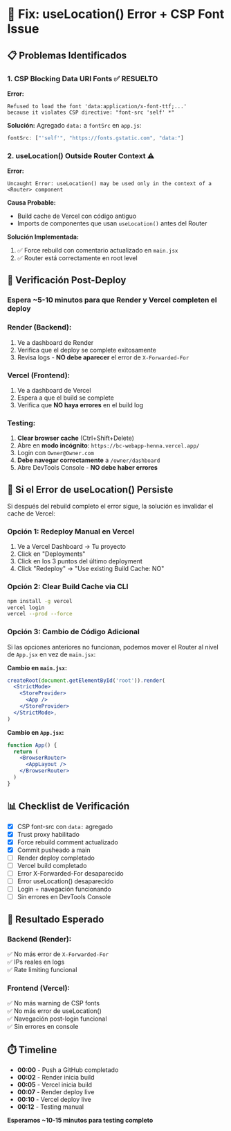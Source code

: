 # 🔧 Fix: useLocation() Error + CSP Font Issue

## 📋 Problemas Identificados

### 1. CSP Blocking Data URI Fonts ✅ RESUELTO
**Error:**
```
Refused to load the font 'data:application/x-font-ttf;...' 
because it violates CSP directive: "font-src 'self' *"
```

**Solución:**
Agregado `data:` a `fontSrc` en `app.js`:
```javascript
fontSrc: ["'self'", "https://fonts.gstatic.com", "data:"]
```

### 2. useLocation() Outside Router Context ⚠️ 
**Error:**
```
Uncaught Error: useLocation() may be used only in the context of a <Router> component
```

**Causa Probable:**
- Build cache de Vercel con código antiguo
- Imports de componentes que usan `useLocation()` antes del Router

**Solución Implementada:**
1. ✅ Force rebuild con comentario actualizado en `main.jsx`
2. ✅ Router está correctamente en root level

## 🎯 Verificación Post-Deploy

### Espera ~5-10 minutos para que Render y Vercel completen el deploy

### Render (Backend):
1. Ve a dashboard de Render
2. Verifica que el deploy se complete exitosamente
3. Revisa logs - **NO debe aparecer** el error de `X-Forwarded-For`

### Vercel (Frontend):
1. Ve a dashboard de Vercel
2. Espera a que el build se complete
3. Verifica que **NO haya errores** en el build log

### Testing:
1. **Clear browser cache** (Ctrl+Shift+Delete)
2. Abre en **modo incógnito**: `https://bc-webapp-henna.vercel.app/`
3. Login con `Owner@Owner.com`
4. **Debe navegar correctamente** a `/owner/dashboard`
5. Abre DevTools Console - **NO debe haber errores**

## 🔄 Si el Error de useLocation() Persiste

Si después del rebuild completo el error sigue, la solución es invalidar el cache de Vercel:

### Opción 1: Redeploy Manual en Vercel
1. Ve a Vercel Dashboard → Tu proyecto
2. Click en "Deployments"
3. Click en los 3 puntos del último deployment
4. Click "Redeploy" → "Use existing Build Cache: NO"

### Opción 2: Clear Build Cache via CLI
```bash
npm install -g vercel
vercel login
vercel --prod --force
```

### Opción 3: Cambio de Código Adicional
Si las opciones anteriores no funcionan, podemos mover el Router al nivel de `App.jsx` en vez de `main.jsx`:

**Cambio en `main.jsx`:**
```jsx
createRoot(document.getElementById('root')).render(
  <StrictMode>
    <StoreProvider>
      <App />
    </StoreProvider>
  </StrictMode>,
)
```

**Cambio en `App.jsx`:**
```jsx
function App() {
  return (
    <BrowserRouter>
      <AppLayout />
    </BrowserRouter>
  )
}
```

## 📊 Checklist de Verificación

- [x] CSP font-src con `data:` agregado
- [x] Trust proxy habilitado
- [x] Force rebuild comment actualizado
- [x] Commit pusheado a main
- [ ] Render deploy completado
- [ ] Vercel build completado
- [ ] Error X-Forwarded-For desaparecido
- [ ] Error useLocation() desaparecido
- [ ] Login + navegación funcionando
- [ ] Sin errores en DevTools Console

## 🎯 Resultado Esperado

### Backend (Render):
✅ No más error de `X-Forwarded-For`  
✅ IPs reales en logs  
✅ Rate limiting funcional  

### Frontend (Vercel):
✅ No más warning de CSP fonts  
✅ No más error de useLocation()  
✅ Navegación post-login funcional  
✅ Sin errores en console  

## ⏱️ Timeline

- **00:00** - Push a GitHub completado
- **00:02** - Render inicia build
- **00:05** - Vercel inicia build
- **00:07** - Render deploy live
- **00:10** - Vercel deploy live
- **00:12** - Testing manual

**Esperamos ~10-15 minutos para testing completo**

